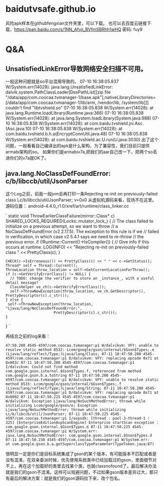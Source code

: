 # baidutvsafe.github.io


风险apk样本在githubfengxian文件夹里，可以下载。
也可以去百度云链接下载，https://pan.baidu.com/s/1NN_Afvji_BVfmSBRhh1wHQ 密码: fuy9

# Q&A
## UnsatisfiedLinkError导致网络安全扫描不可用。
一般这种问题就是so平台混用导致的。
07-10 16:38:05.837 W/System.err(14028): java.lang.UnsatisfiedLinkError: dalvik.system.PathClassLoader[DexPathList[[zip file "/data/app/com.coocaa.tvmanager-1/base.apk"],nativeLibraryDirectories=[/data/app/com.coocaa.tvmanager-1/lib/arm, /vendor/lib, /system/lib]]] couldn't find "libtvshield.so"
07-10 16:38:05.838 W/System.err(14028):         at java.lang.Runtime.loadLibrary(Runtime.java:366)
07-10 16:38:05.838 W/System.err(14028):         at java.lang.System.loadLibrary(System.java:988)
07-10 16:38:05.838 W/System.err(14028):         at com.baidu.tvshield.jni.Asc.<clinit>(Asc.java:10)
07-10 16:38:05.838 W/System.err(14028):         at com.baidu.tvshield.b.h.a(EncryptConnUtil.java:48)
07-10 16:38:05.838 W/System.err(14028):         at com.baidu.tvshield.ac.U.run(U.java:3030)
  出了这个问题，一般看看自己编译出的apk是什么架构，为了兼容性，我们目前只提供armabi架构的so。
  如果你们是armabiv7a,把我们的aar自己改一下，把两个so丢进你们的v7a就OK了。
  
  ## java.lang.NoClassDefFoundError: c/b/libccb/util/JsonParser
  这个Log之前，前面一般jvm会再打印一条Rejecting re-init on previously-failed class Lc/b/libccb/util/JsonParser; v=0x0
  从虚拟机源码来看，现场不在这里。
  源码位置：
  android-4.4.0_r1.0/xref/art/runtime/class_linker.cc
  
  `
  static void ThrowEarlierClassFailure(mirror::Class* c)
      SHARED_LOCKS_REQUIRED(Locks::mutator_lock_) {
    // The class failed to initialize on a previous attempt, so we want to throw
    // a NoClassDefFoundError (v2 2.17.5).  The exception to this rule is if we
    // failed in verification, in which case v2 5.4.1 says we need to re-throw
    // the previous error.
    if (!Runtime::Current()->IsCompiler()) {  // Give info if this occurs at runtime.
      LOG(INFO) << "Rejecting re-init on previously-failed class " << PrettyClass(c);
    }
    
    CHECK(c->IsErroneous()) << PrettyClass(c) << " " << c->GetStatus();
    Thread* self = Thread::Current();
    ThrowLocation throw_location = self->GetCurrentLocationForThrow();
    if (c->GetVerifyErrorClass() != NULL) {
      // TODO: change the verifier to store an _instance_, with a useful detail message?
      ClassHelper ve_ch(c->GetVerifyErrorClass());
      self->ThrowNewException(throw_location, ve_ch.GetDescriptor(), PrettyDescriptor(c).c_str());
    } else {
     self->ThrowNewException(throw_location, "Ljava/lang/NoClassDefFoundError;",
                          PrettyDescriptor(c).c_str());
    }
  }
  `
  
  再结合之前的log来看：
  
  `
  47:50.200 4545-4597/com.coocaa.tvmanager:p1 W/dalvikvm: VFY: unable to resolve static method 8532: Lcom/google/gson/internal/$Gson$Types;.e (Ljava/lang/reflect/Type;)Ljava/lang/Class;
07-11 10:47:50.200 4545-4597/com.coocaa.tvmanager:p1 D/dalvikvm: VFY: replacing opcode 0x71 at 0x003c
07-11 10:47:50.200 4545-4597/com.coocaa.tvmanager:p1 I/dalvikvm: Could not find method com.google.gson.internal.$Gson$Types.f, referenced from method com.google.gson.b.a.toString
07-11 10:47:50.200 4545-4597/com.coocaa.tvmanager:p1 W/dalvikvm: VFY: unable to resolve static method 8533: Lcom/google/gson/internal/$Gson$Types;.f (Ljava/lang/reflect/Type;)Ljava/lang/String;
07-11 10:47:50.200 4545-4597/com.coocaa.tvmanager:p1 D/dalvikvm: VFY: replacing opcode 0x71 at 0x0002
07-11 10:47:50.225 4545-4597/com.coocaa.tvmanager:p1 W/dalvikvm: Exception Ljava/lang/NoSuchMethodError; thrown while initializing Lcom/google/gson/e;
    Exception Ljava/lang/NoSuchMethodError; thrown while initializing Lc/b/libccb/util/JsonParser;
07-11 10:47:50.225 4545-4597/com.coocaa.tvmanager:p1 I/avpsdk: [thread : pool-3-thread-1 : 325] [EnterpriseEditionAvpScanEngine] Enterprise startScan exception : com.google.gson.internal.$Gson$Types.d
07-11 10:47:50.225 4545-4597/com.coocaa.tvmanager:p1 W/System.err: java.lang.NoSuchMethodError: com.google.gson.internal.$Gson$Types.d
07-11 10:47:50.230 4545-4597/com.coocaa.tvmanager:p1 W/System.err:     at com.google.gson.b.a.getSuperclassTypeParameter(TypeToken.java:87)
  `
  
  很明显一定是你们是目标系统集成了gson的某个版本，有可能版本不匹配或者是没有混淆，在双亲委派时候，优先使用系统类中已经加载过的gson，里面细节对不上，再在这个加载好的类里去找某个类，也就classnofound了。最后解决办法就是我们的gson不混淆。这样可以规避问题，不过如果gson版本差异过大，那只有最后的解决方案：就是我们的gson源码拉下来，改个包名。
